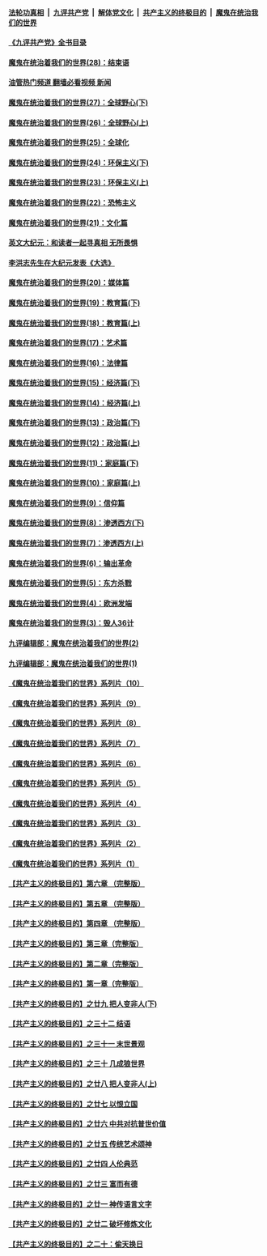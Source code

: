 ####  [法轮功真相](../../../../basic/blob/master/README.md?t=04240101) &nbsp;|&nbsp; [九评共产党](../../../../9ping.md/blob/master/README.md?t=04240101) &nbsp;|&nbsp; [解体党文化](../../../../jtdwh.md/blob/master/README.md?t=04240101)  &nbsp;|&nbsp; [共产主义的终极目的](../../../../gczydzjmd.md/blob/master/README.md?t=04240101) &nbsp;|&nbsp; [魔鬼在统治我们的世界](../../../../mgztzwmdsj.md/blob/master/README.md?t=04240101) 

#### [《九评共产党》全书目录](../pages/nsc422/n13708085.md?t=04240101) 

#### [魔鬼在统治着我们的世界(28)：结束语](../pages/nsc422/n10936246.md?t=04240101) 

#### [油管热门频道 翻墙必看视频 新闻](http://78.141.244.201:81/youtube.html?04240101)

#### [魔鬼在统治着我们的世界(27)：全球野心(下)](../pages/nsc422/n10928319.md?t=04240101) 

#### [魔鬼在统治着我们的世界(26)：全球野心(上)](../pages/nsc422/n10900318.md?t=04240101) 

#### [魔鬼在统治着我们的世界(25)：全球化](../pages/nsc422/n10788205.md?t=04240101) 

#### [魔鬼在统治着我们的世界(24)：环保主义(下)](../pages/nsc422/n10695307.md?t=04240101) 

#### [魔鬼在统治着我们的世界(23)：环保主义(上)](../pages/nsc422/n10688613.md?t=04240101) 

#### [魔鬼在统治着我们的世界(22)：恐怖主义](../pages/nsc422/n10614727.md?t=04240101) 

#### [魔鬼在统治着我们的世界(21)：文化篇](../pages/nsc422/n10597706.md?t=04240101) 

#### [英文大纪元：和读者一起寻真相 无所畏惧](../pages/nsc422/n12542027.md?t=04240101) 

#### [李洪志先生在大纪元发表《大选》](../pages/nsc422/n12534746.md?t=04240101) 

#### [魔鬼在统治着我们的世界(20)：媒体篇](../pages/nsc422/n10586579.md?t=04240101) 

#### [魔鬼在统治着我们的世界(19)：教育篇(下)](../pages/nsc422/n10564808.md?t=04240101) 

#### [魔鬼在统治着我们的世界(18)：教育篇(上)](../pages/nsc422/n10526970.md?t=04240101) 

#### [魔鬼在统治着我们的世界(17)：艺术篇](../pages/nsc422/n10499093.md?t=04240101) 

#### [魔鬼在统治着我们的世界(16)：法律篇](../pages/nsc422/n10485969.md?t=04240101) 

#### [魔鬼在统治着我们的世界(15)：经济篇(下)](../pages/nsc422/n10469975.md?t=04240101) 

#### [魔鬼在统治着我们的世界(14)：经济篇(上)](../pages/nsc422/n10457370.md?t=04240101) 

#### [魔鬼在统治着我们的世界(13)：政治篇(下)](../pages/nsc422/n10448270.md?t=04240101) 

#### [魔鬼在统治着我们的世界(12)：政治篇(上)](../pages/nsc422/n10444576.md?t=04240101) 

#### [魔鬼在统治着我们的世界(11)：家庭篇(下)](../pages/nsc422/n10440961.md?t=04240101) 

#### [魔鬼在统治着我们的世界(10)：家庭篇(上)](../pages/nsc422/n10435448.md?t=04240101) 

#### [魔鬼在统治着我们的世界(9)：信仰篇](../pages/nsc422/n10432159.md?t=04240101) 

#### [魔鬼在统治着我们的世界(8)：渗透西方(下)](../pages/nsc422/n10429603.md?t=04240101) 

#### [魔鬼在统治着我们的世界(7)：渗透西方(上)](../pages/nsc422/n10426013.md?t=04240101) 

#### [魔鬼在统治着我们的世界(6)：输出革命](../pages/nsc422/n10421536.md?t=04240101) 

#### [魔鬼在统治着我们的世界(5)：东方杀戮](../pages/nsc422/n10417707.md?t=04240101) 

#### [魔鬼在统治着我们的世界(4)：欧洲发端](../pages/nsc422/n10414890.md?t=04240101) 

#### [魔鬼在统治着我们的世界(3)：毁人36计](../pages/nsc422/n10411583.md?t=04240101) 

#### [九评编辑部：魔鬼在统治着我们的世界(2)](../pages/nsc422/n10410036.md?t=04240101) 

#### [九评编辑部：魔鬼在统治着我们的世界(1)](../pages/nsc422/n10406825.md?t=04240101) 

#### [《魔鬼在统治着我们的世界》系列片（10）](../pages/nsc422/n12292670.md?t=04240101) 

#### [《魔鬼在统治着我们的世界》系列片（9）](../pages/nsc422/n12290859.md?t=04240101) 

#### [《魔鬼在统治着我们的世界》系列片（8）](../pages/nsc422/n12287445.md?t=04240101) 

#### [《魔鬼在统治着我们的世界》系列片（7）](../pages/nsc422/n12283425.md?t=04240101) 

#### [《魔鬼在统治着我们的世界》系列片（6）](../pages/nsc422/n12282314.md?t=04240101) 

#### [《魔鬼在统治着我们的世界》系列片（5）](../pages/nsc422/n12281419.md?t=04240101) 

#### [《魔鬼在统治着我们的世界》系列片（4）](../pages/nsc422/n12274024.md?t=04240101) 

#### [《魔鬼在统治着我们的世界》系列片（3）](../pages/nsc422/n12271322.md?t=04240101) 

#### [《魔鬼在统治着我们的世界》系列片（2）](../pages/nsc422/n12269049.md?t=04240101) 

#### [《魔鬼在统治着我们的世界》系列片（1）](../pages/nsc422/n12267575.md?t=04240101) 

#### [【共产主义的终极目的】第六章 （完整版）](../pages/nsc422/n11428913.md?t=04240101) 

#### [【共产主义的终极目的】第五章 （完整版）](../pages/nsc422/n11428912.md?t=04240101) 

#### [【共产主义的终极目的】第四章 （完整版）](../pages/nsc422/n11428907.md?t=04240101) 

#### [【共产主义的终极目的】第三章（完整版）](../pages/nsc422/n11428848.md?t=04240101) 

#### [【共产主义的终极目的】第二章（完整版）](../pages/nsc422/n11428831.md?t=04240101) 

#### [【共产主义的终极目的】第一章（完整版）](../pages/nsc422/n11417651.md?t=04240101) 

#### [【共产主义的终极目的】之廿九 把人变非人(下)](../pages/nsc422/n11344140.md?t=04240101) 

#### [【共产主义的终极目的】之三十二 结语](../pages/nsc422/n11360535.md?t=04240101) 

#### [【共产主义的终极目的】之三十一 末世景观](../pages/nsc422/n11351129.md?t=04240101) 

#### [【共产主义的终极目的】之三十 几成狼世界](../pages/nsc422/n11348280.md?t=04240101) 

#### [【共产主义的终极目的】之廿八 把人变非人(上)](../pages/nsc422/n11340492.md?t=04240101) 

#### [【共产主义的终极目的】之廿七 以恨立国](../pages/nsc422/n11336944.md?t=04240101) 

#### [【共产主义的终极目的】之廿六 中共对抗普世价值](../pages/nsc422/n11324785.md?t=04240101) 

#### [【共产主义的终极目的】之廿五 传统艺术颂神](../pages/nsc422/n11296396.md?t=04240101) 

#### [【共产主义的终极目的】之廿四 人伦典范](../pages/nsc422/n11296397.md?t=04240101) 

#### [【共产主义的终极目的】之廿三 富而有德](../pages/nsc422/n11283598.md?t=04240101) 

#### [【共产主义的终极目的】之廿一 神传语言文字](../pages/nsc422/n11263265.md?t=04240101) 

#### [【共产主义的终极目的】之廿二 破坏修炼文化](../pages/nsc422/n11245728.md?t=04240101) 

#### [【共产主义的终极目的】之二十：偷天换日](../pages/nsc422/n11238846.md?t=04240101) 

<img src='http://gfw-breaker.win/goodnews/indexes/nsc422.md' width='0px' height='0px'/>
